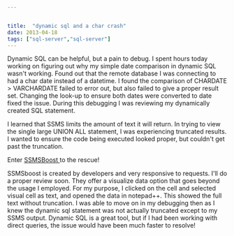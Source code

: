 ```yaml
---


title:  "dynamic sql and a char crash"
date: 2013-04-18
tags: ["sql-server","sql-server"]
---
```


Dynamic SQL can be helpful, but a pain to debug. I spent hours today working on figuring out why my simple date comparison in dynamic SQL wasn't working. Found out that the remote database I was connecting to had a char date instead of a datetime. I found the comparison of CHARDATE > VARCHARDATE failed to error out, but also failed to give a proper result set. Changing the look-up to ensure both dates were converted to date fixed the issue. During this debugging I was reviewing my dynamically created SQL statement.

I learned that SSMS limits the amount of text it will return. In trying to view the single large UNION ALL statement, I was experiencing truncated results. I wanted to ensure the code being executed looked proper, but couldn't get past the truncation.

Enter [SSMSBoost ](www.ssmsboost.com)to the rescue!

SSMSboost is created by developers and very responsive to requests. I'll do a proper review soon. They offer a visualize data option that goes beyond the usage I employed. For my purpose, I clicked on the cell and selected visual cell as text, and opened the data in notepad++. This showed the full text without truncation. I was able to move on in my debugging then as I knew the dynamic sql statement was not actually truncated except to my SSMS output. Dynamic SQL is a great tool, but if I had been working with direct queries, the issue would have been much faster to resolve!
